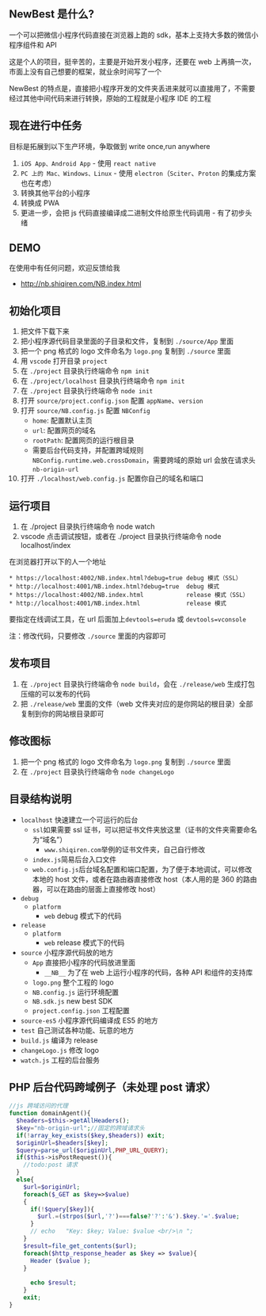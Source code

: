 ## NewBest 是什么?
一个可以把微信小程序代码直接在浏览器上跑的 sdk，基本上支持大多数的微信小程序组件和 API

这是个人的项目，挺辛苦的，主要是开始开发小程序，还要在 web 上再搞一次，市面上没有自己想要的框架，就业余时间写了一个

NewBest 的特点是，直接把小程序开发的文件夹丢进来就可以直接用了，不需要经过其他中间代码来进行转换，原始的工程就是小程序 IDE 的工程

## 现在进行中任务
目标是拓展到以下生产环境，争取做到 write once,run anywhere

1. `iOS App、Android App` - 使用 `react native`
2. `PC 上的 Mac、Windows、Linux` - 使用 `electron`（`Sciter`、`Proton` 的集成方案也在考虑）
3. 转换其他平台的小程序
4. 转换成 PWA
5. 更进一步，会把 js 代码直接编译成二进制文件给原生代码调用 - 有了初步头绪

## DEMO
在使用中有任何问题，欢迎反馈给我

* http://nb.shiqiren.com/NB.index.html


## 初始化项目
1. 把文件下载下来
2. 把小程序源代码目录里面的子目录和文件，复制到 `./source/App` 里面
3. 把一个 png 格式的 logo 文件命名为 `logo.png` 复制到 `./source` 里面
4. 用 `vscode` 打开目录 `project`
5. 在 `./project` 目录执行终端命令 `npm init`
6. 在 `./project/localhost` 目录执行终端命令 `npm init`
7. 在 `./project` 目录执行终端命令 `node init`
8. 打开 `source/project.config.json` 配置 `appName`、`version`
9. 打开 `source/NB.config.js` 配置 `NBConfig`
    *  `home`: 配置默认主页
    *  `url`: 配置网页的域名
    *  `rootPath`: 配置网页的运行根目录
    *  需要后台代码支持，并配置跨域规则 `NBConfig.runtime.web.crossDomain`，需要跨域的原始 url 会放在请求头 `nb-origin-url`
10. 打开 `./localhost/web.config.js` 配置你自己的域名和端口

## 运行项目
1. 在 ./project 目录执行终端命令 node watch
2. vscode 点击调试按钮，或者在 ./project 目录执行终端命令 node localhost/index

在浏览器打开以下的人一个地址

    * https://localhost:4002/NB.index.html?debug=true debug 模式（SSL）
    * http://localhost:4001/NB.index.html?debug=true  debug 模式
    * https://localhost:4002/NB.index.html            release 模式（SSL）
    * http://localhost:4001/NB.index.html             release 模式

要指定在线调试工具，在 url 后面加上`devtools=eruda` 或 `devtools=vconsole`

注：修改代码，只要修改 `./source` 里面的内容即可

## 发布项目
1. 在 `./project` 目录执行终端命令 `node build`，会在 `./release/web` 生成打包压缩的可以发布的代码
2. 把 `./release/web` 里面的文件（web 文件夹对应的是你网站的根目录）全部复制到你的网站根目录即可

## 修改图标
1. 把一个 png 格式的 logo 文件命名为 `logo.png` 复制到 `./source` 里面
2. 在 `./project` 目录执行终端命令 `node changeLogo`

## 目录结构说明
+ `localhost` 快速建立一个可运行的后台
    - `ssl`如果需要 ssl 证书，可以把证书文件夹放这里（证书的文件夹需要命名为“域名”）
      - `www.shiqiren.com`举例的证书文件夹，自己自行修改
    - `index.js`简易后台入口文件
    - `web.config.js`后台域名配置和端口配置，为了便于本地调试，可以修改本地的 host 文件，或者在路由器直接修改 host（本人用的是 360 的路由器，可以在路由的层面上直接修改 host）
+ `debug`
    - `platform`
        - `web` debug 模式下的代码
+ `release`
    - `platform`
        - `web` release 模式下的代码
+ `source` 小程序源代码放的地方
    - `App` 直接把小程序的代码放进里面
        - `__NB__` 为了在 web 上运行小程序的代码，各种 API 和组件的支持库
    - `logo.png` 整个工程的 logo
    - `NB.config.js` 运行环境配置
    - `NB.sdk.js` new best SDK
    - `project.config.json` 工程配置
+ `source-es5` 小程序源代码编译成 ES5 的地方
+ `test` 自己测试各种功能、玩意的地方
+ `build.js` 编译为 release
+ `changeLogo.js` 修改 logo
+ `watch.js` 工程的后台服务

## PHP 后台代码跨域例子（未处理 post 请求）

```php
//js 跨域访问的代理
function domainAgent(){
  $headers=$this->getAllHeaders();
  $key="nb-origin-url";//固定的跨域请求头
  if(!array_key_exists($key,$headers)) exit;
  $originUrl=$headers[$key];
  $query=parse_url($originUrl,PHP_URL_QUERY);
  if($this->isPostRequest()){
    //todo:post 请求 
  }
  else{
    $url=$originUrl;
    foreach($_GET as $key=>$value)  
    {
      if(!$query[$key]){
        $url.=(strpos($url,'?')===false?'?':'&').$key.'='.$value;
      }
      // echo   "Key: $key; Value: $value <br/>\n ";
    }
    $result=file_get_contents($url);
    foreach($http_response_header as $key => $value){
      Header ($value ); 
    }
			
      echo $result;
    }
    exit;
}
```

